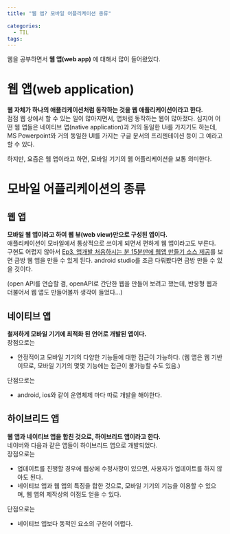 ```yaml
---
title: "웹 앱? 모바일 어플리케이션 종류"

categories:
  - TIL
tags:
---
```


웹을 공부하면서 __웹 앱(web app)__ 에 대해서 많이 들어왔었다.  
# 웹 앱(web application)
__웹 자체가 하나의 애플리케이션처럼 동작하는 것을 웹 애플리케이션이라고 한다.__  
점점 웹 상에서 할 수 있는 일이 많아지면서, 앱처럼 동작하는 웹이 많아졌다. 심지어 어떤 웹 앱들은 네이티브 앱(native application)과 거의 동일한 Ui를 가지기도 하는데, MS Powerpoint와 거의 동일한 UI를 가지는 구글 문서의 프리젠테이션 등이 그 예라고 할 수 있다.

하지만, 요즘은 웹 앱이라고 하면, 모바일 기기의 웹 어플리케이션을 보통 의미한다.

# 모바일 어플리케이션의 종류
## 웹 앱
__모바일 웹 앱이라고 하여 웹 뷰(web view)만으로 구성된 앱이다.__  
애플리케이션이 모바일에서 통상적으로 쓰이게 되면서 편하게 웹 앱이라고도 부른다.  
구현도 어렵지 않아서 [
Ep3. 앱개발 처음하시는 분 15분만에 웹앱 만들기 소스 제공](https://www.youtube.com/watch?v=8tw2-K5Qz0s&list=PL-IxWVh7kSBBNpSg_FQwdVYGs81-vlE_N&index=9&t=8s)를 보면 금방 웹 앱을 만들 수 있게 된다. android studio를 조금 다뤄봤다면 금방 만들 수 있을 것이다.

(open API를 연습할 겸, openAPI로 간단한 웹을 만들어 보려고 했는데, 반응형 웹과 더불어서 웹 앱도 만들어볼까 생각이 들었다...)

## 네이티브 앱
__철저하게 모바일 기기에 최적화 된 언어로 개발된 앱이다.__  
장점으로는
- 안정적이고 모바일 기기의 다양한 기능들에 대한 접근이 가능하다. (웹 앱은 웹 기반이므로, 모바일 기기의 몇몇 기능에는 접근이 불가능할 수도 있음.)

단점으로는
- android, ios와 같이 운영체제 마다 따로 개발을 해야한다.

## 하이브리드 앱
__웹 앱과 네이티브 앱을 합친 것으로, 하이브리드 앱이라고 한다.__   
네이버와 다음과 같은 앱들이 하이브리드 앱으로 개발되었다.  
장점으로는
- 업데이트를 진행할 경우에 웹상에 수정사항이 있으면, 사용자가 업데이트를 하지 않아도 된다.
- 네이티브 앱과 웹 앱의 특징을 합한 것으로, 모바일 기기의 기능을 이용할 수 있으며, 웹 앱의 제작상의 이점도 얻을 수 있다.

단점으로는
- 네이티브 앱보다 동적인 요소의 구현이 어렵다.